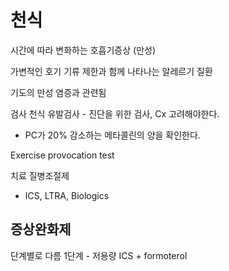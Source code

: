 # 천식

시간에 따라 변화하는 호흡기증상 (만성)

가변적인 호기 기류 제한과 함께 나타나는 알레르기 질환

기도의 만성 염증과 관련됨


검사
천식 유발검사 - 진단을 위한 검사, Cx 고려해야한다.
- PC가 20% 감소하는 메타콜린의 양을 확인한다.

Exercise provocation test


치료
질병조절제
- ICS, LTRA, Biologics

증상완화제
- 

단계별로 다름
1단계 - 저용량 ICS + formoterol